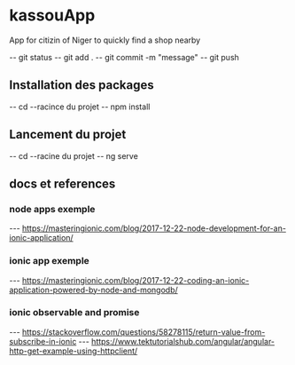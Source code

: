 # kassouApp
App for citizin of Niger to quickly find a shop nearby



-- git status
-- git add .
-- git commit -m "message"
-- git push

## Installation des packages
-- cd --racince du projet
-- npm install

## Lancement du projet

-- cd --racine du projet
-- ng serve

## docs et references
### node apps exemple
--- https://masteringionic.com/blog/2017-12-22-node-development-for-an-ionic-application/
### ionic app exemple
--- https://masteringionic.com/blog/2017-12-22-coding-an-ionic-application-powered-by-node-and-mongodb/

### ionic observable and promise
--- https://stackoverflow.com/questions/58278115/return-value-from-subscribe-in-ionic
--- https://www.tektutorialshub.com/angular/angular-http-get-example-using-httpclient/
